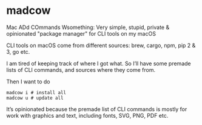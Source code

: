 # madcow

Mac ADd COmmands Wsomething: Very simple, stupid, private & opinionated "package manager" for CLI tools on my macOS

CLI tools on macOS come from different sources: brew, cargo, npm, pip 2 & 3, go etc. 

I am tired of keeping track of where I got what. So I’ll have some premade lists of CLI commands, and sources where they come from. 

Then I want to do 

```
madcow i # install all
madcow u # update all
```

It’s opinionated because the premade list of CLI commands is mostly for work with graphics and text, including fonts, SVG, PNG, PDF etc.
